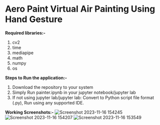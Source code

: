 # Aero Paint Virtual Air Painting Using Hand Gesture

**Required libraries:-**

1. cv2
2. time
3. mediapipe
4. math
5. numpy
6. os

**Steps to Run the application:-**

1. Download the repository to your system
2. Simply Run painter.ipynb in your jupyter notebook/jupyter lab
3. If not using jupyter lab/jupyter lab: Convert to Python script file format (.py), Run using any supported IDE.

**Working Screenshots:-**
![Screenshot 2023-11-16 154245](https://github.com/ShreyD2311/Aero-Paint-Virtual-Air-Painting-Using-Hand-Gesture/assets/78947318/b2443997-8257-4cc5-b136-c9369552d9ee)
![Screenshot 2023-11-16 154207](https://github.com/ShreyD2311/Aero-Paint-Virtual-Air-Painting-Using-Hand-Gesture/assets/78947318/4fe484a1-2423-4d41-ae67-a24a23d13aa0)
![Screenshot 2023-11-16 153549](https://github.com/ShreyD2311/Aero-Paint-Virtual-Air-Painting-Using-Hand-Gesture/assets/78947318/4623f285-d557-4c7a-87f3-37a7f4dd2f5f)
